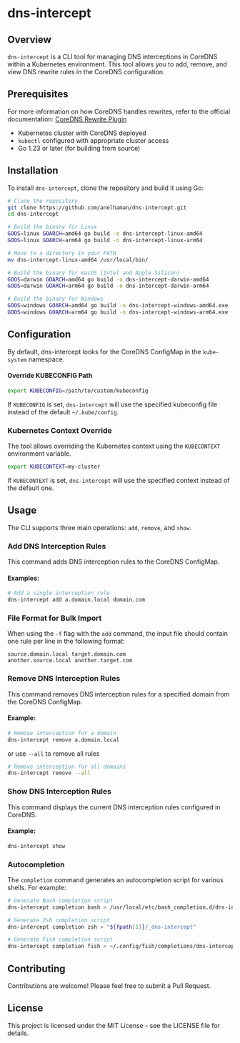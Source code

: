 # dns-intercept

## Overview
`dns-intercept` is a CLI tool for managing DNS interceptions in CoreDNS within a Kubernetes environment. This tool allows you to add, remove, and view DNS rewrite rules in the CoreDNS configuration.


## Prerequisites
For more information on how CoreDNS handles rewrites, refer to the official documentation: [CoreDNS Rewrite Plugin](https://coredns.io/plugins/rewrite/)

- Kubernetes cluster with CoreDNS deployed
- `kubectl` configured with appropriate cluster access
- Go 1.23 or later (for building from source)

## Installation
To install `dns-intercept`, clone the repository and build it using Go:

```sh
# Clone the repository
git clone https://github.com/anelhaman/dns-intercept.git
cd dns-intercept

# Build the binary for Linux
GOOS=linux GOARCH=amd64 go build -o dns-intercept-linux-amd64
GOOS=linux GOARCH=arm64 go build -o dns-intercept-linux-arm64

# Move to a directory in your PATH
mv dns-intercept-linux-amd64 /usr/local/bin/

# Build the binary for macOS (Intel and Apple Silicon)
GOOS=darwin GOARCH=amd64 go build -o dns-intercept-darwin-amd64
GOOS=darwin GOARCH=arm64 go build -o dns-intercept-darwin-arm64

# Build the binary for Windows
GOOS=windows GOARCH=amd64 go build -o dns-intercept-windows-amd64.exe
GOOS=windows GOARCH=arm64 go build -o dns-intercept-windows-arm64.exe
```

## Configuration
By default, dns-intercept looks for the CoreDNS ConfigMap in the `kube-system` namespace.


#### Override KUBECONFIG Path
```sh
export KUBECONFIG=/path/to/custom/kubeconfig
```
If `KUBECONFIG` is set, `dns-intercept` will use the specified kubeconfig file instead of the default `~/.kube/config`.


### Kubernetes Context Override

The tool allows overriding the Kubernetes context using the `KUBECONTEXT` environment variable.

```sh
export KUBECONTEXT=my-cluster
```

If `KUBECONTEXT` is set, `dns-intercept` will use the specified context instead of the default one.

## Usage

The CLI supports three main operations: `add`, `remove`, and `show`.

### Add DNS Interception Rules
This command adds DNS interception rules to the CoreDNS ConfigMap.

#### Examples:
```sh
# Add a single interception rule
dns-intercept add a.domain.local domain.com

```

### File Format for Bulk Import
When using the `-f` flag with the `add` command, the input file should contain one rule per line in the following format:
```
source.domain.local target.domain.com
another.source.local another.target.com
```

### Remove DNS Interception Rules
This command removes DNS interception rules for a specified domain from the CoreDNS ConfigMap.

#### Example:
```sh
# Remove interception for a domain
dns-intercept remove a.domain.local
```

or use `--all` to remove all rules
```sh
# Remove interception for all domains
dns-intercept remove --all
```

### Show DNS Interception Rules
This command displays the current DNS interception rules configured in CoreDNS.

#### Example:
```sh
dns-intercept show
```

### Autocompletion
The `completion` command generates an autocompletion script for various shells. For example:

```sh
# Generate Bash completion script
dns-intercept completion bash > /usr/local/etc/bash_completion.d/dns-intercept

# Generate Zsh completion script
dns-intercept completion zsh > "${fpath[1]}/_dns-intercept"

# Generate Fish completion script
dns-intercept completion fish > ~/.config/fish/completions/dns-intercept.fish
```

## Contributing
Contributions are welcome! Please feel free to submit a Pull Request.

## License
This project is licensed under the MIT License - see the LICENSE file for details.
